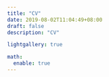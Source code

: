 ```yaml
---
title: "CV"
date: 2019-08-02T11:04:49+08:00
draft: false
description: "CV"

lightgallery: true

math:
  enable: true
---
```



